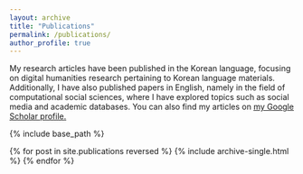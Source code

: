 ```yaml
---
layout: archive
title: "Publications"
permalink: /publications/
author_profile: true
---
```

My research articles have been published in the Korean language, focusing on digital humanities research pertaining to Korean language materials. Additionally, I have also published papers in English, namely in the field of computational social sciences, where I have explored topics such as social media and academic databases. You can also find my articles on <u><a href="https://scholar.google.com/citations?user=y-34CCwAAAAJ" target="_blank">my Google Scholar profile</a>.</u>


{% include base_path %}

{% for post in site.publications reversed %}
  {% include archive-single.html %}
{% endfor %}